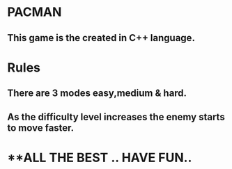 # PACMAN  
## This game is the created in C++ language.

# Rules
## There are 3 modes easy,medium & hard.  
## As the difficulty level increases the enemy starts to move faster.


# **ALL THE BEST .. HAVE FUN..
